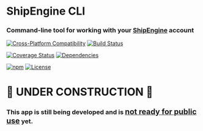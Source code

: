 ShipEngine CLI
==============================================
### Command-line tool for working with your [ShipEngine](https://www.shipengine.com) account

[![Cross-Platform Compatibility](https://shipengine.github.io/img/badges/os-badges.svg)](https://github.com/ShipEngine/shipengine-cli/blob/master/.github/workflows/CI-CD.yaml)
[![Build Status](https://github.com/ShipEngine/shipengine-cli/workflows/CI-CD/badge.svg)](https://github.com/ShipEngine/shipengine-cli/blob/master/.github/workflows/CI-CD.yaml)

[![Coverage Status](https://coveralls.io/repos/github/ShipEngine/shipengine-cli/badge.svg?branch=master)](https://coveralls.io/github/ShipEngine/shipengine-cli)
[![Dependencies](https://david-dm.org/ShipEngine/shipengine-cli.svg)](https://david-dm.org/ShipEngine/shipengine-cli)

[![npm](https://img.shields.io/npm/v/@shipengine/cli.svg)](https://www.npmjs.com/package/@shipengine/cli)
[![License](https://img.shields.io/npm/l/@shipengine/cli.svg)](LICENSE)



# 🚧 UNDER CONSTRUCTION 🚧
### This app is still being developed and is <u><big>not ready for public use</big></u> yet.
